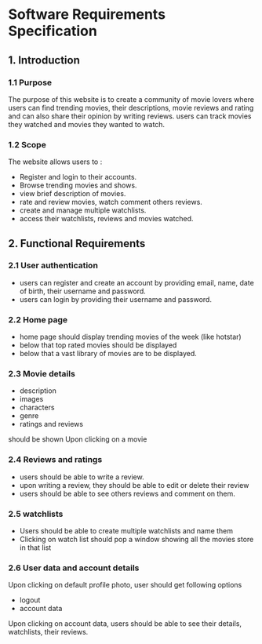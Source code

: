 # Software Requirements Specification

## 1. Introduction
### 1.1 Purpose
The purpose of this website is to create a community of movie lovers
 where users can find trending movies, their descriptions, 
 movie reviews and rating and can also share their opinion by 
 writing reviews. users can track movies they watched and movies they
 wanted to watch. 


### 1.2 Scope

The website allows users to :
- Register and login to their accounts.
- Browse trending movies and shows.
- view brief description of movies.
- rate and review movies, watch comment others reviews.
- create and manage multiple watchlists.
- access their watchlists, reviews and movies watched.


## 2. Functional Requirements
### 2.1 User authentication
- users can register and create an account by providing email, name, date of birth, their username and password.
- users can login by providing their username and password.

### 2.2 Home page
- home page should display trending movies of the week (like hotstar)
- below that top rated movies should be displayed
- below that a vast library of movies are to be displayed.

### 2.3 Movie details
 
 
 - description
 - images
 - characters
 - genre
 - ratings and reviews

 should be shown Upon clicking on a movie

 ### 2.4 Reviews and ratings
 - users should be able to write a review.
 - upon writing a review, they should be able to edit or delete their review
 - users should be able to see others reviews and comment on them.

 ### 2.5 watchlists
 - Users should be able to create multiple watchlists and name them
 - Clicking on watch list should pop a window showing all the movies store in that list

 ### 2.6 User data and account details
 Upon clicking on default profile photo, user should get following options
 - logout
 - account data

Upon clicking on account data, users should be able to see their details, watchlists, their reviews.